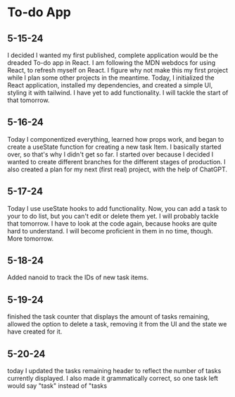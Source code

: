 # To-do App 

## 5-15-24
I decided I wanted my first published, complete application would be the dreaded To-do app in React. I am following the MDN webdocs for using React, to refresh myself on React. I figure why not make this my first project while I plan some other projects in the meantime.
Today, I initialized the React application, installed my dependencies, and created a simple UI, styling it with tailwind. I have yet to add functionality. I will tackle the start of that tomorrow. 

## 5-16-24
Today I componentized everything, learned how props work, and began to create a useState function for creating a new task Item. I basically started over, so that's why I didn't get so far. I started over because I decided I wanted to create different branches for the different stages of production. I also created a plan for my next (first real) project, with the help of ChatGPT. 

## 5-17-24
Today I use useState hooks to add functionality. Now, you can add a task to your to do list, but you can't edit or delete them yet. I will probably tackle that tomorrow. I have to look at the code again, because hooks are quite hard to understand. I will become proficient in them in no time, though. More tomorrow.  

## 5-18-24
Added nanoid to track the IDs of new task items.

## 5-19-24
finished the task counter that displays the amount of tasks remaining, allowed the option to delete a task, removing it from the UI and the state we have created for it. 

## 5-20-24
today I updated the tasks remaining header to reflect the number of tasks currently displayed. I also made it grammatically correct, so one task left would say "task" instead of "tasks
